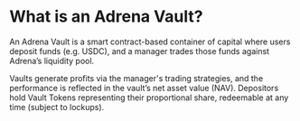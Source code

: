 # What is an Adrena Vault?

An Adrena Vault is a smart contract-based container of capital where users deposit funds (e.g. USDC), and a manager trades those funds against Adrena’s liquidity pool.

Vaults generate profits via the manager's trading strategies, and the performance is reflected in the vault’s net asset value (NAV). Depositors hold Vault Tokens representing their proportional share, redeemable at any time (subject to lockups).
